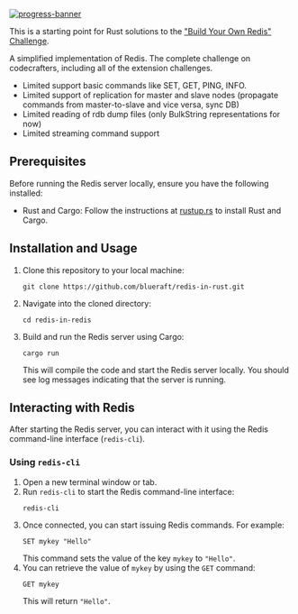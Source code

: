 [![progress-banner](https://backend.codecrafters.io/progress/redis/5bab33ac-dbad-4d21-bdea-ccf4c389b689)](https://app.codecrafters.io/users/codecrafters-bot?r=2qF)

This is a starting point for Rust solutions to the
["Build Your Own Redis" Challenge](https://codecrafters.io/challenges/redis).

A simplified implementation of Redis. The complete challenge on codecrafters, including all of the extension challenges.

- Limited support basic commands like SET, GET, PING, INFO. 
- Limited support of replication for master and slave nodes (propagate commands from master-to-slave and vice versa, sync DB)
- Limited reading of rdb dump files (only BulkString representations for now)
- Limited streaming command support


## Prerequisites
Before running the Redis server locally, ensure you have the following installed:
- Rust and Cargo: Follow the instructions at [rustup.rs](https://rustup.rs/) to install Rust and Cargo.

## Installation and Usage
1. Clone this repository to your local machine:
    ```
    git clone https://github.com/blueraft/redis-in-rust.git
    ```
2. Navigate into the cloned directory:
    ```
    cd redis-in-redis
    ```
3. Build and run the Redis server using Cargo:
    ```
    cargo run
    ```
   This will compile the code and start the Redis server locally. You should see log messages indicating that the server is running.

## Interacting with Redis
After starting the Redis server, you can interact with it using the Redis command-line interface (`redis-cli`).

### Using `redis-cli`
1. Open a new terminal window or tab.
2. Run `redis-cli` to start the Redis command-line interface:
    ```
    redis-cli
    ```
3. Once connected, you can start issuing Redis commands. For example:
    ```
    SET mykey "Hello"
    ```
   This command sets the value of the key `mykey` to `"Hello"`.
4. You can retrieve the value of `mykey` by using the `GET` command:
    ```
    GET mykey
    ```
   This will return `"Hello"`.
